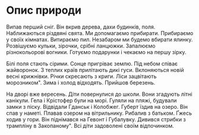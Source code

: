# Опис природи

Випав перший сніг. Він вкрив дерева, дахи будинків, поля. Наближаються різдвяні свята. Ми допомагаємо прибирати. Прибираємо у своїх кімнатах. Витираємо пил. Незабаром ми будемо вбирати ялинку. Розвішуємо кульки, зірочки, срібні ланцюжки. Запалюємо різнокольорові вогники. Готуємо подарунки і чекаємо на першу зірку.

Білі поля стають сірими. Сонце пригріває землю. Під небом співає жайворонок. З теплих країв прилітають дикі гуси. Вклоняються новій весні крижнівки. Річки скресають з криги. Ліси зацвітають морозником". Зима і холод відходять. Прийшов березень. 

На дворі вже вересень. Діти повернулися до школи. Вони згадують літні канікули. Гела і Крістофер були на морі. Гуляли на пляжі, будували замки з піску. Відвідали Гданськ і Колобжег. Губерт їздив на озеро. Він спав у наметі. Плавав озером на вітрильнику. Рибалив з батьком. Ґжесь ходив у гори. Він піднімався на Гевонт і Губалувку. Дивився стрибки з трампліну в Закопаному". Всі діти задоволені своїм відпочинком.
